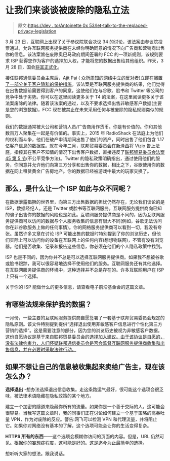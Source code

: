 # 让我们来谈谈被废除的隐私立法

> 原文:[https://dev . to/Antoinette 0x 53/let-talk-to-the-replaced-privacy-legislation](https://dev.to/antoinette0x53/lets-talk-about-that-repealed-privacy-legislation)

3 月 23 日，互联网上出现了关于参议院联合决议 34 的讨论，该法案由参议院投票通过，允许互联网服务提供商在未经你明确同意的情况下向广告商和营销商出售你的信息。该法案旨在废除奥巴马政府期间签署的 FCC 的一项新规则，该规则要求 ISP 获得您作为客户的选择加入权，才能将您的数据出售给其他组织。昨天，3 月 28 日，国会[将其正式化](https://techcrunch.com/2017/03/28/house-vote-sj-34-isp-regulations-fcc/)。

接任联邦通信委员会主席后，Ajit Pai ( [众所周知的网络中立的反对者](https://www.nytimes.com/2017/02/05/technology/trumps-fcc-quickly-targets-net-neutrality-rules.html?_r=0))立即在[搁置了一部分关于客户隐私的保护措施](http://www.npr.org/sections/thetwo-way/2017/02/24/517050966/fcc-chairman-goes-after-his-predecessors-internet-privacy-rules)。该法案是互联网服务提供商的结果，他们觉得在出售数据前需要得到客户的同意，这使他们在与谷歌、脸书和 Twitter 等公司的竞争中处于劣势。你可以在这里阅读更多关于 T4 的法案，在这里阅读更多关于该法案废除的法律。随着该法案的通过，以及不要求选择出售非敏感客户数据(主要是您的浏览数据)，FCC 现在被禁止在未来采用任何与被废除的隐私规则类似的规则。

我们的数据通常被大公司和营销人员/广告商用作货币。你是有价值的。你和其他数百万人聚集在一起是有价值的。事实上，2015 年 RadioShack 在法庭上为他们的权利而斗争，他们在破产申请期间出售了他们的资产，同时出售了他们包含 1.17 亿客户信息的数据库。就在今年二月，联邦贸易委员会[在新泽西](https://www.ftc.gov/news-events/press-releases/2017/02/vizio-pay-22-million-ftc-state-new-jersey-settle-charges-it)将 Vizio 告上法庭，指控其在客户不知情的情况下出售客户数据，直接违反了[联邦贸易委员会法案 45 第 5 节](https://www.ftc.gov/sites/default/files/documents/statutes/federal-trade-commission-act/ftc_act_incorporatingus_safe_web_act.pdf)(不公平竞争方法)。Twitter 的隐私政策明确指出，通过使用他们的服务，你同意并允许他们向第三方分享和出售你的数据，相比之下，谷歌使用你的数据在网上租赁黄金广告房地产。你的数据已经被游戏中最大的玩家交换了。

## 那么，是什么让一个 ISP 如此与众不同呢？

在数据泄露猖獗的世界里，向第三方出售数据的担忧仍然存在，无论我们谈论的是 ISP，数据经纪人，还是 Twitter 或脸书等互联网服务。互联网服务提供商向已知的骗子出售你的数据的风险也是如此。互联网服务提供商是不同的，因为互联网服务提供商可以访问的数据与个人服务收集的信息有很大不同(例如，谷歌无法访问你在非谷歌服务上做的任何事情)。你的网络服务提供商可以看到一切，我没有夸张。虽然许多文章在讨论 ISP 可能出售的数据时特别提到了你的浏览历史，但他们实际上可以访问你的设备在互联网上的任何内容(想想物联网)，不管有没有浏览器。他们是否收集、记录和报告这些信息，你必须在他们的个人隐私政策中找到。

ISP 也是不同的，因为你并不总是可以选择互联网服务提供商。如果我不想被谷歌或脸书跟踪，我可以很容易地选择不使用他们的服务。互联网服务还有其他选择。在互联网服务提供商的环境中，这种选择并不总是存在的。许多互联网用户在 ISP 上只有一个选择。

关于你的 ISP 能做什么的更多信息，请查看电子前沿基金会的这篇文章。

## 有哪些法规来保护我的数据？

一月份，一些主要的互联网服务提供商自愿签署了一套基于联邦贸易委员会规定的隐私原则。该文件特别提到提供“选择退出使用非敏感客户信息进行个性化第三方营销的选择”。这是需要注意的部分，因为您的浏览历史被视为非敏感客户数据。这份自愿协议是基于来自联邦贸易委员会的[选择加入建议。由于该协议是自愿的，没有法律约束力，人们怀疑联邦通信委员会是否会监督互联网服务提供商收集和出售信息，并在必要时采取法律行动。](https://www.ftc.gov/system/files/documents/advocacy_documents/comment-staff-bureau-consumer-protection-federal-trade-commission-federal-communications-commission/160527fcccomment.pdf)

## 如果不想让自己的信息被收集起来卖给广告主，现在该怎么办？

**选择退出** -想办法选择退出信息收集。走这条路运气最好，很可能这个选项会很乏味，被法律术语隐藏在隐私政策的某个地方。

建立一个加密的隧道来隐藏你所有的流量。如果你是一个善于交际的人，这可能会很容易。当我写这篇文章时，我的同事们正在讨论如何建立一个基于策略的高吞吐量 VPN，作为对废除的反应。警告:网飞可以检测 VPN 和代理流量，并将阻止它。如果你对网络没有基本的了解，这个选项可能会让你的生活变得复杂。

**HTTPS 所有的东西**——这个选项会模糊你访问的页面的内容。但是，URL 仍然可见。根据你的妄想症程度，这可能是好的。这是迄今为止最简单的选择。

想听听大家的想法。跟我说话。